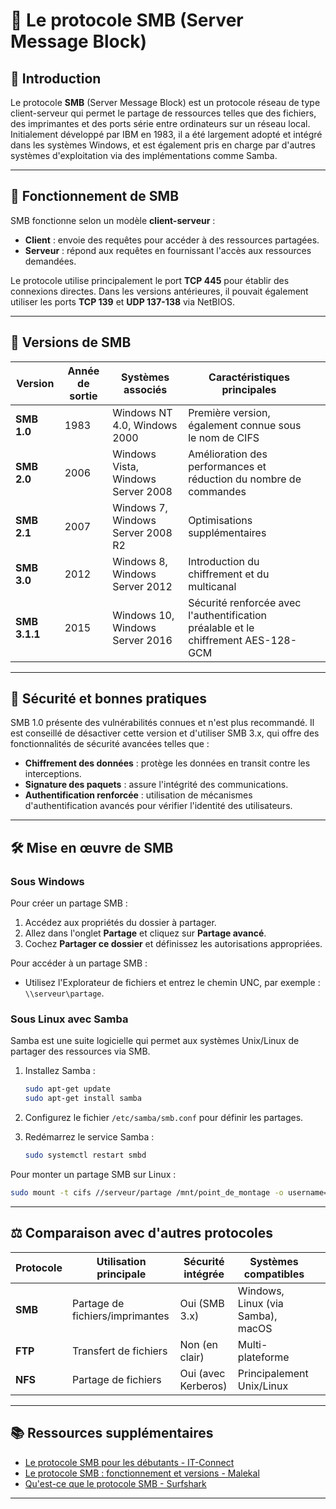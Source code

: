 # 📁 Le protocole SMB (Server Message Block)

## 📌 Introduction

Le protocole **SMB** (Server Message Block) est un protocole réseau de type client-serveur qui permet le partage de ressources telles que des fichiers, des imprimantes et des ports série entre ordinateurs sur un réseau local. Initialement développé par IBM en 1983, il a été largement adopté et intégré dans les systèmes Windows, et est également pris en charge par d'autres systèmes d'exploitation via des implémentations comme Samba. 

---

## 🧩 Fonctionnement de SMB

SMB fonctionne selon un modèle **client-serveur** :

* **Client** : envoie des requêtes pour accéder à des ressources partagées.
* **Serveur** : répond aux requêtes en fournissant l'accès aux ressources demandées.

Le protocole utilise principalement le port **TCP 445** pour établir des connexions directes. Dans les versions antérieures, il pouvait également utiliser les ports **TCP 139** et **UDP 137-138** via NetBIOS.

---

## 🧱 Versions de SMB

| Version       | Année de sortie | Systèmes associés                  | Caractéristiques principales                                                       |                                                     |
| ------------- | --------------- | ---------------------------------- | ---------------------------------------------------------------------------------- | --------------------------------------------------- |
| **SMB 1.0**   | 1983            | Windows NT 4.0, Windows 2000       | Première version, également connue sous le nom de CIFS                             |                                                     |
| **SMB 2.0**   | 2006            | Windows Vista, Windows Server 2008 | Amélioration des performances et réduction du nombre de commandes                  |                                                     |
| **SMB 2.1**   | 2007            | Windows 7, Windows Server 2008 R2  | Optimisations supplémentaires                                                      |                                                     |
| **SMB 3.0**   | 2012            | Windows 8, Windows Server 2012     | Introduction du chiffrement et du multicanal                                       |                                                     |
| **SMB 3.1.1** | 2015            | Windows 10, Windows Server 2016    | Sécurité renforcée avec l'authentification préalable et le chiffrement AES-128-GCM 
---

## 🔐 Sécurité et bonnes pratiques

SMB 1.0 présente des vulnérabilités connues et n'est plus recommandé. Il est conseillé de désactiver cette version et d'utiliser SMB 3.x, qui offre des fonctionnalités de sécurité avancées telles que :

* **Chiffrement des données** : protège les données en transit contre les interceptions.
* **Signature des paquets** : assure l'intégrité des communications.
* **Authentification renforcée** : utilisation de mécanismes d'authentification avancés pour vérifier l'identité des utilisateurs.

---

## 🛠 Mise en œuvre de SMB

### Sous Windows

Pour créer un partage SMB :

1. Accédez aux propriétés du dossier à partager.
2. Allez dans l'onglet **Partage** et cliquez sur **Partage avancé**.
3. Cochez **Partager ce dossier** et définissez les autorisations appropriées.

Pour accéder à un partage SMB :

* Utilisez l'Explorateur de fichiers et entrez le chemin UNC, par exemple : `\\serveur\partage`.

### Sous Linux avec Samba

Samba est une suite logicielle qui permet aux systèmes Unix/Linux de partager des ressources via SMB.

1. Installez Samba :

   ```bash
   sudo apt-get update
   sudo apt-get install samba
   ```



2. Configurez le fichier `/etc/samba/smb.conf` pour définir les partages.
3. Redémarrez le service Samba :

   ```bash
   sudo systemctl restart smbd
   ```



Pour monter un partage SMB sur Linux :

```bash
sudo mount -t cifs //serveur/partage /mnt/point_de_montage -o username=utilisateur
```



---

## ⚖️ Comparaison avec d'autres protocoles

| Protocole | Utilisation principale          | Sécurité intégrée   | Systèmes compatibles              |                                                                                                                                                            |
| --------- | ------------------------------- | ------------------- | --------------------------------- | ---------------------------------------------------------------------------------------------------------------------------------------------------------- |
| **SMB**   | Partage de fichiers/imprimantes | Oui (SMB 3.x)       | Windows, Linux (via Samba), macOS |                                                                                                                                                            |
| **FTP**   | Transfert de fichiers           | Non (en clair)      | Multi-plateforme                  |                                                                                                                                                            |
| **NFS**   | Partage de fichiers             | Oui (avec Kerberos) | Principalement Unix/Linux         |
---

## 📚 Ressources supplémentaires

* [Le protocole SMB pour les débutants - IT-Connect](https://www.it-connect.fr/le-protocole-smb-pour-les-debutants/)
* [Le protocole SMB : fonctionnement et versions - Malekal](https://www.malekal.com/protocole-smb-fonctionnement-versions/)
* [Qu'est-ce que le protocole SMB - Surfshark](https://surfshark.com/fr/blog/protocole-smb)

---